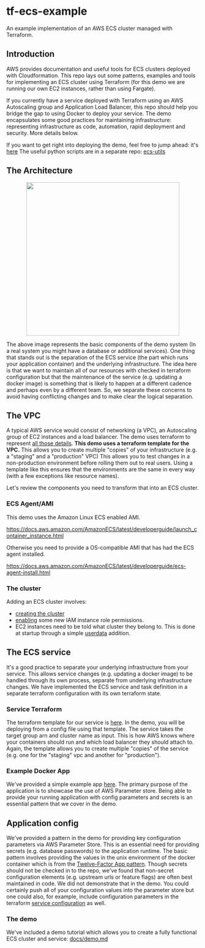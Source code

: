 # tf-ecs-example
An example implementation of an AWS ECS cluster managed with Terraform.

## Introduction

AWS provides documentation and useful tools for ECS clusters deployed with Cloudformation. This repo lays out some patterns, examples and tools for implementing an ECS cluster using Terraform (for this demo we are running our own EC2 instances, rather than using Fargate).

If you currently have a service deployed with Terraform using an AWS Autoscaling group and Application Load Balancer, this repo should help you bridge the gap to using Docker to deploy your service. The demo encapsulates some good practices for maintaining infrastructure: representing infrastructure as code, automation, rapid deployment and security. More details below.

If you want to get right into deploying the demo, feel free to jump ahead: it's [here](docs/demo.md) The useful python scripts are in a separate repo: [ecs-utils](https://github.com/navapbc/ecs-utils/blob/master/README.md)

## The Architecture

<div style="text-align:center">
<img src="https://s3.amazonaws.com/nava-public-static/ecsdemo/ecs.png" width="400px">
</div>

The above image represents the basic components of the demo system (In a real  system you might have a database or additional services). One thing that stands out is the separation of the ECS service (the part which runs your application container) and the underlying infrastructure. The idea here is that we want to maintain all of our resources with checked in terraform configuration but that the maintenance of the service (e.g. updating a docker image) is something that is likely to happen at a different cadence and perhaps even by a different team. So, we separate these concerns to avoid having conflicting changes and to make clear the logical separation. 

## The VPC

A typical AWS service would consist of networking (a VPC), an Autoscaling group of EC2 instances and a load balancer. The demo uses terraform to represent [all those details](templates/vpc). **This demo uses a terraform template for the VPC.** This allows you to create multiple "copies" of your infrastructure (e.g. a "staging" and a "production" VPC) This allows you to test changes in a non-production environment before rolling them out to real users. Using a template like this ensures that the environments are the same in every way (with a few exceptions like resource names).

Let's review the components you need to transform that into an ECS cluster.

### ECS Agent/AMI

This demo uses the Amazon Linux ECS enabled AMI.

https://docs.aws.amazon.com/AmazonECS/latest/developerguide/launch_container_instance.html

Otherwise you need to provide a OS-compatible AMI that has had the ECS agent installed.

https://docs.aws.amazon.com/AmazonECS/latest/developerguide/ecs-agent-install.html

### The cluster
Adding an ECS cluster involves:
- [creating the cluster](templates/vpc/main.tf)
- [enabling](templates/vpc/iam.tf) some new IAM instance role permissions.
- EC2 instances need to be told what cluster they belong to. This is done at startup through a simple [userdata](templates/vpc/user_data.tpl) addition.

## The ECS service
It's a good practice to separate your underlying infrastructure from your service. This allows service changes (e.g. updating a docker image) to be handled through its own process, separate from underlying infrastructure changes. We have implemented the ECS service and task definition in a separate terraform configuration with its own terraform state.

### Service Terraform

The terraform template for our service is [here](templates/basic-app). In the demo, you will be deploying from a config file using that template. The service takes the target group arn and cluster name as input. This is how AWS knows where your containers should run and which load balancer they should attach to. Again, the template allows you to create multiple "copies" of the service (e.g. one for the "staging" vpc and another for "production").

### Example Docker App

We've provided a simple example app [here](basic-app/). The primary purpose of the application is to showcase the use of AWS Parameter store. Being able to provide your running application with config parameters and secrets is an essential pattern that we cover in the demo.

## Application config

We've provided a pattern in the demo for providing key configuration parameters via AWS Parameter Store. This is an essential need for providing secrets (e.g. database passwords) to the application runtime. The basic pattern involves providing the values in the unix environment of the docker container which is from the [Twelve-Factor App pattern](https://12factor.net/config). Though secrets should not be checked in to the repo, we've found that non-secret configuration elements (e.g. upstream urls or feature flags) are often best maintained in code. We did not demonstrate that in the demo. You could certainly push all of your configuration values into the parameter store but one could also, for example, include configuration parameters in the terraform [service configuration](templates/basic-app/ecs-tasks/app.json) as well.

### The demo

We've included a demo tutorial which allows you to create a fully functional ECS cluster and service: [docs/demo.md](docs/demo.md)
